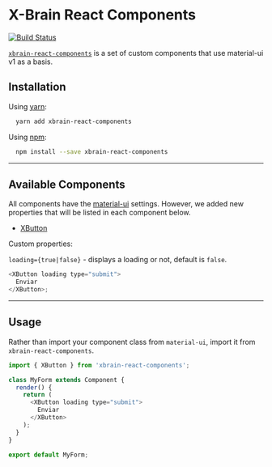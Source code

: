 # X-Brain React Components

[![Build Status](https://travis-ci.org/xbrain-dev/xbrain-react-components.svg?branch=master)](https://travis-ci.org/xbrain-dev/xbrain-react-components)

[`xbrain-react-components`](https://github.com/xbrain-dev/xbrain-react-components)
is a set of custom components that use material-ui v1 as a basis.

## Installation

Using [yarn](https://yarnpkg.com/):

```bash
  yarn add xbrain-react-components
```

Using [npm](https://www.npmjs.org/):

```bash
  npm install --save xbrain-react-components
```

---

## Available Components

All components have the
[material-ui](https://github.com/mui-org/material-ui.git) settings. However, we
added new properties that will be listed in each component below.

* [XButton](https://material-ui-next.com/demos/buttons/)

Custom properties:

`loading={true|false}` - displays a loading or not, default is `false`.

```js
<XButton loading type="submit">
  Enviar
</XButton>;
```

---

## Usage

Rather than import your component class from `material-ui`, import it from
`xbrain-react-components`.

```js
import { XButton } from 'xbrain-react-components';

class MyForm extends Component {
  render() {
    return (
      <XButton loading type="submit">
        Enviar
      </XButton>
    );
  }
}

export default MyForm;
```
